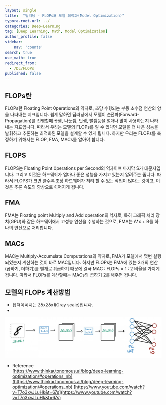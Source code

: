 ```yaml
---
layout: single
title:  "딥러닝 - FLOPs와 모델 최적화(Model Optimization)"
typora-root-url: ../
categories: Deep-Learning
tag: [Deep Learning, Math, Model Optimization]
author_profile: false
sidebar:
    nav: 'counts'
search: true
use_math: true
redirect_from:
  - /DL/FLOPs
published: false
---
```


## FLOPs란
FLOPs란 Floating Point Operations의 약자로, 초당 수행되는 부동 소수점 연산의 양을 나타내는 지표입니다. 쉽게 말하면 딥러닝에서 모델이 순전파(Forward-Propagation)를 진행할때 곱셈, 나눗셈, 덧셈, 뺄셈등을 얼마나 많이 사용하는지 나타내는 지표입니다. 따라서 우리는 모델의 FLOPs를 알 수 있다면 모델을 더 나은 성능을 발휘하고 추론하는 최적화된 모델을 설계할 수 있게 됩니다. 하지만 우리는 FLOPs를 측정하기 위해서는 FLOP, FMA, MACs를 알아야 합니다.

## FLOPS
FLOPS는 Floating Point Operations per Second의 약자이며 마지막 S가 대문자입니다. 그리고 이것은 하드웨어가 얼마나 좋은 성능을 가지고 있는지 알려주는 줍니다. 따라서 FLOPS가 크면 클수록 초당 하드웨어가 처리 할 수 있는 작업이 많다는 것이고, 이것은 추론 속도의 향상으로 이어지게 됩니다.

## FMA
FMA는 Floating point Multiply and Add operation의 약자로, 특히 그래픽 처리 장치(GPU)와 같은 하드웨어에서 고성능 연산을 수행하는 것으로, FMA는 A*x + B를 하나의 연산으로 처리합니다. 

## MACs
MAC는 Multiply-Accumulate Computations의 약자로, FMA가 모델에서 몇번 실행되었는지 계산하는 것이 바로 MAC입니다. 하지만 FLOPs는 FMA에 있는 2개의 연산(곱하기, 더하기)를 별개로 취급하기 때문에 결국 MAC : FLOPs = 1 : 2 비율을 가지게 됩니다. 따라서 FLOPs를 계산할때는 MACs의 곱하기 2를 해주면 됩니다.

## 모델의 FLOPs 계산방법
* 입력이미지는 28x28x1(Gray scale)입니다.
*

![flops_ex1.webp](/images/2023-11-1-FLOPs/flops_ex1.webp)





* Reference<br>
[https://www.thinkautonomous.ai/blog/deep-learning-optimization/#operations_nb](https://www.thinkautonomous.ai/blog/deep-learning-optimization/#operations_nb)
[https://www.youtube.com/watch?v=T7o3xvJLuHk&t=67s](https://www.youtube.com/watch?v=T7o3xvJLuHk&t=67s)